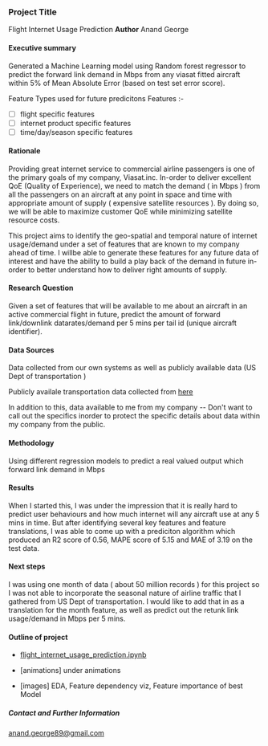 ### Project Title
Flight Internet Usage Prediction
**Author**
Anand George
#### Executive summary
Generated a Machine Learning model using Random forest regressor to predict the forward link demand in Mbps from any viasat fitted aircraft within 5% of Mean Absolute Error (based on test set error score).

Feature Types used for future predicitons
Features :-
- [ ] flight specific features
- [ ] internet product specific features
- [ ] time/day/season specific features

#### Rationale

Providing great internet service to commercial airline passengers is one of the primary goals of my company, Viasat.inc. In-order to deliver excellent QoE (Quality of Experience), we need to match the demand ( in Mbps ) from all the passengers on an aircraft at any point in space and time with appropriate amount of supply ( expensive satellite resources ). By doing so, we will be able to maximize customer QoE while minimizing satellite resource costs.

This project aims to identify the geo-spatial and temporal nature of internet usage/demand under a set of features that are known to my company ahead of time. I willbe able to generate these features for any future data of interest and have the ability to build a play back of the demand in future in-order to better understand how to deliver right amounts of supply.

#### Research Question
Given a set of features that will be available to me about an aircraft in an active commercial flight in future, predict the amount of forward link/downlink datarates/demand per 5 mins per tail id (unique aircraft identifier).
#### Data Sources
 Data collected from our own systems as well as publicly available data (US Dept of transportation )

Publicly availale transportation data collected from [here](https://data.bts.gov/Research-and-Statistics/Transportation-Services-Index-and-Seasonally-Adjus/bw6n-ddqk)

In addition to this, data available to me from my company -- Don't want to call out the specifics inorder to protect the specific details about data within my company from the public.
#### Methodology
Using different regression models to predict a real valued output which forward link demand in Mbps

#### Results
When I started this, I was under the impression that it is really hard to predict user behaviours and how much internet will any aircraft use at any 5 mins in time. But after identifying several key features and feature translations, I was able to come up with a prediciton algorithm which produced an R2 score of 0.56, MAPE score of 5.15 and MAE of 3.19 on the test data.
#### Next steps
I was using one month of data ( about 50 million records ) for this project so I was not able to incorporate the seasonal nature of airline traffic that I gathered from US Dept of transportation. I would like to add that in as a translation for the month feature, as well as predict out the retunk link usage/demand in Mbps per 5 mins.

#### Outline of project

- [flight_internet_usage_prediction.ipynb]()

- [animations] under animations

- [images] EDA, Feature dependency viz, Feature importance of best Model

##### Contact and Further Information
anand.george89@gmail.com
